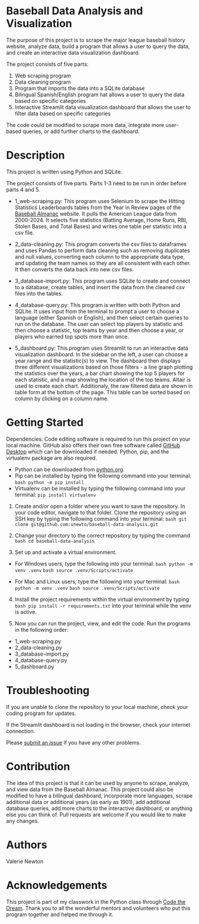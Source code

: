 # Baseball Data Analysis and Visualization
The purpose of this project is to scrape the major league baseball history website, analyze data, build a program that allows a user to query the data, and create an interactive data visualization dashboard.

The project consists of five parts:
1. Web scraping program
2. Data cleaning program
3. Program that imports the data into a SQLite database
4. Bilingual Spanish/English program hat allows a user to query the data based on specific categories
5. Interactive Streamlit data visualization dashboard that allows the user to filter data based on specific categories

The code could be modified to scrape more data, integrate more user-based queries, or add further charts to the dashboard.


# Description
This project is written using Python and SQLite.

The project consists of five parts. Parts 1-3 need to be run in order before parts 4 and 5.

- 1_web-scraping.py: This program uses Selenium to scrape the Hitting Statistics Leaderboards tables from the Year in Review pages of the [Baseball Almanac](https://www.baseball-almanac.com/yearmenu.shtml) website. It pulls the American League data from 2000-2024. It selects five statistics (Batting Average, Home Runs, RBI, Stolen Bases, and Total Bases) and writes one table per statistic into a csv file.

- 2_data-cleaning.py: This program converts the csv files to dataframes and uses Pandas to perform data cleaning such as removing duplicates and null values, converting each column to the appropriate data type, and updating the team names so they are all consistent with each other. It then converts the data back into new csv files.

- 3_database-import.py: This program uses SQLite to create and connect to a database, create tables, and insert the data from the cleaned csv files into the tables.

- 4_database-query.py: This program is written with both Python and SQLite. It uses input from the terminal to prompt a user to choose a language (either Spanish or English), and then select certain queries to run on the database. The user can select top players by statistic and then choose a statistic, top teams by year and then choose a year, or players who earned top spots more than once.

- 5_dashboard.py: This program uses Streamlit to run an interactive data visualization dashboard. In the sidebar on the left, a user can choose a year range and the statistic(s) to view. The dashboard then displays three different visualizations based on those filters - a line graph plotting the statistics over the years, a bar chart showing the top 5 players for each statistic, and a map showing the location of the top teams. Altair is used to create each chart. Additionaly, the raw filtered data are shown in table form at the bottom of the page. This table can be sorted based on column by clicking on a column name.


# Getting Started
Dependencies: Code editing software is required to run this project on your local machine. GitHub also offers their own free software called [GitHub Desktop](https://github.com/apps/desktop) which can be downloaded if needed. Python, pip, and the virtualenv package are also required. 
- Python can be downloaded from [python.org](https://www.python.org/downloads/). 
- Pip can be installed by typing the following command into your terminal: ```bash python -m pip install```
- Virtualenv can be installed by typing the following command into your terminal: ```pip install virtualenv```

1. Create and/or open a folder where you want to save the repository. In your code editor, navigate to that folder. Clone the repository using an SSH key by typing the following command into your terminal: ```bash git clone git@github.com:vnewto/baseball-data-analysis.git```

2. Change your directory to the correct repository by typing the command ```bash cd baseball-data-analysis```

3. Set up and activate a virtual environment.

- For Windows users, type the following into your terminal: ```bash python -m venv .venv``` ```bash source .venv/Scripts/activate```

- For Mac and Linux users, type the following into your terminal: ```bash python -m venv .venv``` ```bash source .venv/Scripts/activate```

4. Install the project requirements within the virtual environment by typing ```bash pip install -r requirements.txt``` into your terminal while the venv is active.

5. Now you can run the project, view, and edit the code. Run the programs in the following order:
- 1_web-scraping.py
- 2_data-cleaning.py
- 3_database-import.py
- 4_database-query.py
- 5_dashboard.py


# Troubleshooting
If you are unable to clone the repository to your local machine, check your coding program for updates.

If the Streamlit dashboard is not loading in the browser, check your internet connection. 

Please [submit an issue](https://github.com/vnewto/baseball-data-analysis/issues) if you have any other problems.


# Contribution
The idea of this project is that it can be used by anyone to scrape, analyze, and view data from the Baseball Almanac. This project could also be modified to have a bilingual dashboard, incorporate more languages, scrape additional data or additional years (as early as 1901), add additional database queries, add more charts to the interactive dashboard, or anything else you can think of. Pull requests are welcome if you would like to make any changes.


# Authors
Valerie Newton


# Acknowledgements
This project is part of my classwork in the Python class through [Code the Dream](https://codethedream.org/). Thank you to all the wonderful mentors and volunteers who put this program together and helped me through it. 
